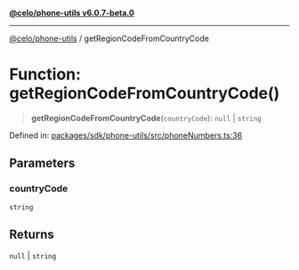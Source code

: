 [**@celo/phone-utils v6.0.7-beta.0**](../README.md)

***

[@celo/phone-utils](../globals.md) / getRegionCodeFromCountryCode

# Function: getRegionCodeFromCountryCode()

> **getRegionCodeFromCountryCode**(`countryCode`): `null` \| `string`

Defined in: [packages/sdk/phone-utils/src/phoneNumbers.ts:36](https://github.com/celo-org/developer-tooling/blob/master/packages/sdk/phone-utils/src/phoneNumbers.ts#L36)

## Parameters

### countryCode

`string`

## Returns

`null` \| `string`
